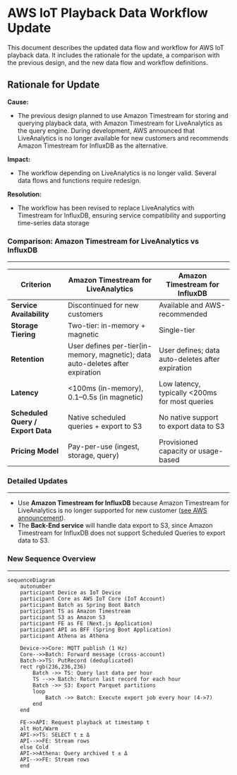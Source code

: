 ﻿
# AWS IoT Playback Data Workflow Update

This document describes the updated data flow and workflow for AWS IoT playback data. It includes the rationale for the update, a comparison with the previous design, and the new data flow and workflow definitions.
  
## Rationale for Update

**Cause:**
-	The previous design planned to use Amazon Timestream for storing and querying playback data, with Amazon Timestream for LiveAnalytics as the query engine. During development, AWS announced that LiveAnalytics is no longer available for new customers and recommends Amazon Timestream for InfluxDB as the alternative.

**Impact:**
-	The workflow depending on LiveAnalytics is no longer valid. Several data flows and functions require redesign.

**Resolution:**
-  The workflow has been revised to replace LiveAnalytics with Timestream for InfluxDB, ensuring service compatibility and supporting time-series data storage


### Comparison: Amazon Timestream for LiveAnalytics vs InfluxDB
---

| Criterion| Amazon Timestream for LiveAnalytics | Amazon Timestream for InfluxDB |
|------------------------|----------------------|------------------------|
| **Service Availability** | Discontinued for new customers                                   | Available and AWS-recommended                                |
| **Storage Tiering**      | Two-tier: in-memory + magnetic          | Single-tier |
| **Retention**      | User defines per-tier(in-memory, magnetic); data auto-deletes after expiration | User defines; data auto-deletes after expiration |
| **Latency**              | <100ms (in-memory), 0.1–0.5s (in magnetic)          | Low latency, typically <200ms for most queries |
| **Scheduled Query / Export Data** | Native scheduled queries + export to S3 | No native support to export data to S3                           |
| **Pricing Model**        | Pay-per-use (ingest, storage, query)                         | Provisioned capacity or usage-based |


### Detailed Updates
---
- Use **Amazon Timestream for InfluxDB** because Amazon Timestream for LiveAnalytics is no longer supported for new customer ([see AWS announcement](https://docs.aws.amazon.com/timestream/latest/developerguide/AmazonTimestreamForLiveAnalytics-availability-change.html#:~:text=After%20careful%20consideration,its%20similar%20functionality.)).  
- The **Back-End service** will handle data export to S3, since Amazon Timestream for InfluxDB does not support Scheduled Queries to export data to S3.

### New Sequence Overview
---
```mermaid
sequenceDiagram
    autonumber
    participant Device as IoT Device
    participant Core as AWS IoT Core (IoT Account)
    participant Batch as Spring Boot Batch
    participant TS as Amazon Timestream
    participant S3 as Amazon S3
    participant FE as FE (Next.js Application)
    participant API as BFF (Spring Boot Application)
    participant Athena as Athena

    Device->>Core: MQTT publish (1 Hz)
    Core-->>Batch: Forward message (cross-account)
    Batch->>TS: PutRecord (deduplicated)
    rect rgb(236,236,236)
	    Batch ->> TS: Query last data per hour
	    TS -->> Batch: Return last record for each hour	
	    Batch ->> S3: Export Parquet partitions
	    loop
	        Batch ->> Batch: Execute export job every hour (4->7)
	    end
    end
    
    FE->>API: Request playback at timestamp t
    alt Hot/Warm
    API->>TS: SELECT t ± Δ
    API-->>FE: Stream rows
    else Cold
    API->>Athena: Query archived t ± Δ
    API-->>FE: Stream rows
    end
```